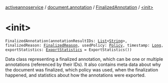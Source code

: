 [activeannoservice](../../index.md) / [document.annotation](../index.md) / [FinalizedAnnotation](index.md) / [&lt;init&gt;](./-init-.md)

# &lt;init&gt;

`FinalizedAnnotation(annotationResultIDs: `[`List`](https://kotlinlang.org/api/latest/jvm/stdlib/kotlin.collections/-list/index.html)`<`[`String`](https://kotlinlang.org/api/latest/jvm/stdlib/kotlin/-string/index.html)`>, finalizedReason: `[`FinalizedReason`](../-finalized-reason/index.md)`, usedPolicy: `[`Policy`](../../config.policy/-policy/index.md)`, timestamp: `[`Long`](https://kotlinlang.org/api/latest/jvm/stdlib/kotlin/-long/index.html)`, exportStatistics: `[`ExportStatistics`](../-export-statistics/index.md)` = ExportStatistics())`

Data class representing a finalized annotation, which can be one or multiple annotations (referenced by their IDs).
It also contains meta data about why the document was finalized, which policy was used, when the finalization happened,
and statistics about how the annotations were exported.

